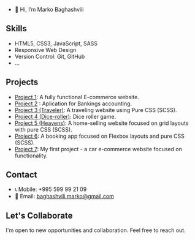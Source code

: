 
- 👋 Hi, I’m Marko Baghashvili

## Skills

- HTML5, CSS3, JavaScript, SASS
- Responsive Web Design
- Version Control: Git, GitHub
- ...

## Projects
- [Project 1](https://style-maven.netlify.app/): A fully functional E-commerce website.
- [Project 2](https://bankings.netlify.app/) : Aplication for Bankings accounting.
- [Project 3 (Traveler)](https://marko010101.github.io/Travel/Traveler/): A traveling website using Pure CSS (SCSS).
- [Project 4 (Dice-roller)](https://beatmyroller.netlify.app/): Dice roller game.
- [Project 5 (Heavens)](https://heavens.netlify.app/): A home-selling website focused on grid layouts with pure CSS (SCSS).
- [Project 6](https://marko010101.github.io/booking-app/starter/): A booking app focused on Flexbox layouts and pure CSS (SCSS).
- [Project 7](https://dream-car-depot.netlify.app/): My first project - a car e-commerce website focused on functionality.

## Contact

- 📞 Mobile: +995 599 99 21 09
- 📧 Email: baghashvili.marko@gmail.com

## Let's Collaborate

I'm open to new opportunities and collaboration. Feel free to reach out.


